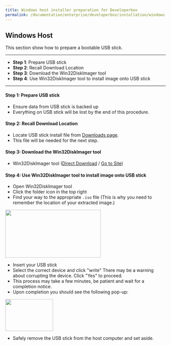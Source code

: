 ```yaml
---
title: Windows host installer preparation for Developerbox
permalink: /documentation/enterprise/developerbox/installation/windows-usb.md.html
---
```

## Windows Host

This section show how to prepare a bootable USB stick.
***

- **Step 1**: Prepare USB stick
- **Step 2**: Recall Download Location
- **Step 3**: Download the Win32DiskImager tool
- **Step 4**: Use Win32DiskImager tool to install image onto USB stick

***

#### Step 1: Prepare USB stick

- Ensure data from USB stick is backed up
- Everything on USB stick will be lost by the end of this procedure.

#### Step 2: Recall Download Location

- Locate USB stick install file from [Downloads page](../downloads/).
- This file will be needed for the next step.

#### Step 3: Download the Win32DiskImager tool

- Win32DiskImager tool ([Direct Download](https://sourceforge.net/projects/win32diskimager/files/latest/download) / <a href="http://sourceforge.net/projects/win32diskimager/" target="_blank">Go to Site</a>)

#### Step 4: Use Win32DiskImager tool to install image onto USB stick

- Open Win32DiskImager tool
- Click the folder icon in the top right
- Find your way to the appropriate `.iso` file (This is why you need to remember the location of your extracted image.)

<img src="https://i.imgur.com/cqk6LhL.png" data-canonical-src="https://i.imgur.com/cqk6LhL.png" width="300" height="150"/>

- Insert your USB stick
- Select the correct device and click "write" There may be a warning about corrupting the device. Click "Yes" to proceed.
- This process may take a few minutes, be patient and wait for a completion notice.
- Upon completion you should see the following pop-up:

<img src="https://i.imgur.com/HzYujlw.png" data-canonical-src="https://i.imgur.com/HzYujlw.png" width="150" height="100"/>

- Safely remove the USB stick from the host computer and set aside.


